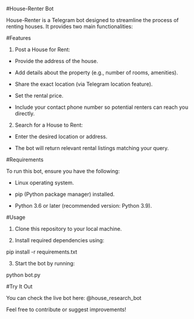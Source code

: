 #House-Renter Bot

House-Renter is a Telegram bot designed to streamline the process of renting houses. It provides two main functionalities:

#Features

1. Post a House for Rent:

 * Provide the address of the house.
  
 * Add details about the property (e.g., number of rooms, amenities).
  
 * Share the exact location (via Telegram location feature).
  
 * Set the rental price.
  
 * Include your contact phone number so potential renters can reach you directly.

2. Search for a House to Rent:

 * Enter the desired location or address.
  
 * The bot will return relevant rental listings matching your query.

#Requirements

To run this bot, ensure you have the following:

 * Linux operating system.
  
 * pip (Python package manager) installed.
  
 * Python 3.6 or later (recommended version: Python 3.9).

#Usage

1. Clone this repository to your local machine.

2. Install required dependencies using:

pip install -r requirements.txt

3. Start the bot by running:

python bot.py

#Try It Out

You can check the live bot here: @house_research_bot

Feel free to contribute or suggest improvements!

